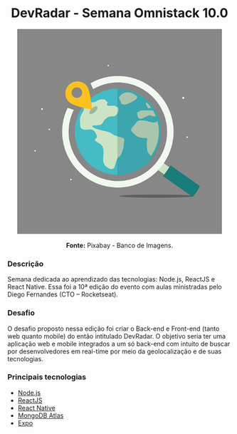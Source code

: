 <h1 align="center">DevRadar - Semana Omnistack 10.0</h1>
<p align="center">
  <img width="460" height="460" src="https://github.com/lucasdavisan/Omnistack10/blob/73d49b0c76aa8ba0ea280bcf82c350060ad845f1/location-4496459_640.png" alt="Imagem capa" title="SemanaOmnistack10">
</p>
<p align="center"><strong>Fonte:</strong> Pixabay - Banco de Imagens.</p>
<h3>Descrição</h3>
<p>Semana dedicada ao aprendizado das tecnologias: Node.js, ReactJS e React Native. Essa foi a 10ª edição do evento com aulas ministradas pelo Diego Fernandes (CTO – Rocketseat).</p>
<h3>Desafio</h3>
<p>O desafio proposto nessa edição foi criar o Back-end e Front-end (tanto web quanto mobile) do então intitulado DevRadar. O objetivo seria ter uma aplicação web e mobile integrados a um só back-end com intuito de buscar por desenvolvedores em real-time por meio da geolocalização e de suas tecnologias.</p>
<h3>Principais tecnologias</h3>
<ul>
  <li><a href="https://nodejs.org/en/">Node.js</a></li>
  <li><a href="https://reactjs.org/">ReactJS</a></li>
  <li><a href="https://facebook.github.io/react-native/">React Native</a></li>
  <li><a href="https://www.mongodb.com/cloud/atlas">MongoDB Atlas</a></li>
  <li><a href="https://expo.io/">Expo</a></li>
</ul>
